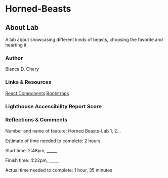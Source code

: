 # Horned-Beasts

## About Lab

A lab about showcasing different kinds of beasts, choosing the favorite and hearting it.

### Author

Bianca D. Chery

### Links & Resources

[React Components](https://replit.com/@rmccrear/Class-02-React-Components-Demo#src/App.jsx)
[Bootstraps](https://react-bootstrap.netlify.app/docs/getting-started/introduction)

### Lighthouse Accessibility Report Score

### Reflections & Comments

Number and name of feature: Horned Beasts-Lab 1, 2...

Estimate of time needed to complete: 2 hours

Start time: 2:48pm, _____

Finish time: 4:22pm, _____

Actual time needed to complete: 1 hour, 35 minutes
